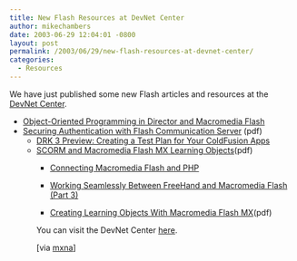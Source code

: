 ```yaml
---
title: New Flash Resources at DevNet Center
author: mikechambers
date: 2003-06-29 12:04:01 -0800
layout: post
permalink: /2003/06/29/new-flash-resources-at-devnet-center/
categories:
  - Resources
---
```



We have just published some new Flash articles and resources at the [DevNet Center][1]. 

*   [Object-Oriented Programming in Director and Macromedia Flash][2]
*   [Securing Authentication with Flash Communication Server][3] (pdf) 
    *   [DRK 3 Preview: Creating a Test Plan for Your ColdFusion Apps][4]
    *   [SCORM and Macromedia Flash MX Learning Objects][5](pdf) 
        *   [Connecting Macromedia Flash and PHP][6]
        *   [Working Seamlessly Between FreeHand and Macromedia Flash (Part 3)][7]
        *   [Creating Learning Objects With Macromedia Flash MX][8](pdf)</ul> 
            You can visit the DevNet Center [here][1].
            
            [via [mxna][9]]

 [1]: http://www.macromedia.com/devnet/
 [2]: http://www.macromedia.com/devnet/mx/director/articles/oop_dir_flash.html
 [3]: http://www.macromedia.com/devnet/mx/flashcom/articles/ticket/fcs_secure_ticket.pdf
 [4]: http://www.macromedia.com/devnet/mx/coldfusion/articles/cfunit.html
 [5]: http://download.macromedia.com/pub/solutions/downloads/elearning/scorm_flashlo.pdf
 [6]: http://www.macromedia.com/devnet/mx/flash/articles/amfphp.html
 [7]: http://www.macromedia.com/devnet/mx/freehand/articles/fh_flash_workflow.html
 [8]: http://download.macromedia.com/pub/solutions/downloads/elearning/flash_mxlo.pdf
 [9]: http://www.macromedia.com/go/weblogs/
